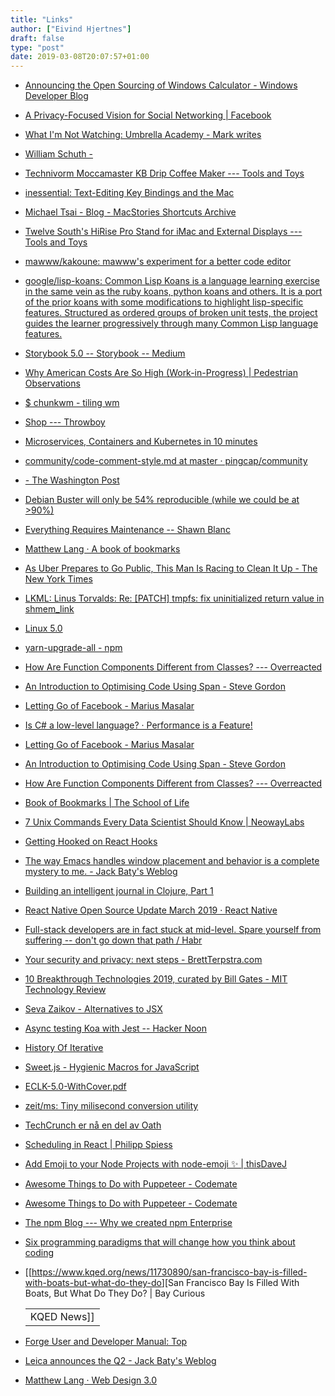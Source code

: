```yaml
---
title: "Links"
author: ["Eivind Hjertnes"]
draft: false
type: "post"
date: 2019-03-08T20:07:57+01:00
---
```


-   [Announcing
    the Open Sourcing of Windows Calculator - Windows Developer Blog](https://blogs.windows.com/buildingapps/2019/03/06/announcing-the-open-sourcing-of-windows-calculator/)
-   [A
    Privacy-Focused Vision for Social Networking | Facebook](https://www.facebook.com/notes/mark-zuckerberg/a-privacy-focused-vision-for-social-networking/10156700570096634/)
-   [What
    I'm Not Watching: Umbrella Academy - Mark writes](https://mdhughes.tech/2019/03/06/what-im-not-watching-umbrella-academy/)
-   [William
    Schuth -](https://blog.schuth.xyz/2019/03/06/there-are-only.html)
-   [Technivorm
    Moccamaster KB Drip Coffee Maker --- Tools and Toys](http://toolsandtoys.net/technivorm-moccamaster-kb-drip-coffee-maker/)
-   [inessential:
    Text-Editing Key Bindings and the Mac](http://inessential.com/2019/03/06/text%5Fediting%5Fkey%5Fbindings%5Fand%5Fthe%5Fmac)
-   [Michael
    Tsai - Blog - MacStories Shortcuts Archive](https://mjtsai.com/blog/2019/03/06/macstories-shortcuts-archive/)
-   [Twelve
    South's HiRise Pro Stand for iMac and External Displays --- Tools and
    Toys](http://toolsandtoys.net/twelve-south-hirise-pro-stand/)
-   [mawww/kakoune: mawww's experiment
    for a better code editor](https://github.com/mawww/kakoune)
-   [google/lisp-koans: Common Lisp
    Koans is a language learning exercise in the same vein as the ruby
    koans, python koans and others. It is a port of the prior koans with
    some modifications to highlight lisp-specific features. Structured as
    ordered groups of broken unit tests, the project guides the learner
    progressively through many Common Lisp language features.](https://github.com/google/lisp-koans)
-   [Storybook
    5.0 -- Storybook -- Medium](https://medium.com/storybookjs/storybook-5-0-db1d0f9c83b8)
-   [Why
    American Costs Are So High (Work-in-Progress) | Pedestrian
    Observations](https://pedestrianobservations.com/2019/03/03/why-american-costs-are-so-high-work-in-progress/)
-   [$ chunkwm - tiling wm](https://koekeishiya.github.io/chunkwm/)
-   [Shop --- Throwboy](https://throwboy.com/collections/shop)
-   [Microservices,
    Containers and Kubernetes in 10 minutes](https://gravitational.com/blog/microservices-containers-kubernetes/)
-   [community/code-comment-style.md
    at master · pingcap/community](https://github.com/pingcap/community/blob/master/code-comment-style.md)
-   [-
    The Washington Post](https://www.washingtonpost.com/gdpr-consent/?destination=%2fhealth%2f2019%2f02%2f28%2fweekend-catch-up-sleep-is-lie%2f%3f&utm%5Fterm=.e2073ceb959c)
-   [Debian
    Buster will only be 54% reproducible (while we could be at >90%)](https://lists.debian.org/debian-devel/2019/03/msg00017.html)
-   [Everything
    Requires Maintenance -- Shawn Blanc](https://shawnblanc.net/2019/03/everything-requires-maintenance-2/)
-   [Matthew Lang · A
    book of bookmarks](https://mattisms.blog/2019/03/05/i-can-think.html)
-   [As
    Uber Prepares to Go Public, This Man Is Racing to Clean It Up - The
    New York Times](https://www.nytimes.com/2019/03/03/technology/uber-ipo-legal-issues.html)
-   [LKML: Linus Torvalds: Re:
    [PATCH] tmpfs: fix uninitialized return value in shmem\_link](https://lkml.org/lkml/2019/2/25/1092)
-   [Linux
    5.0](https://lore.kernel.org/lkml/CAHk-=wjuG6HiGbD7DCGfvDvhr%5F1WZUR-eYF2qWGbYyn9k6unvg@mail.gmail.com/T/)
-   [yarn-upgrade-all -
    npm](https://www.npmjs.com/package/yarn-upgrade-all)
-   [How
    Are Function Components Different from Classes? --- Overreacted](https://overreacted.io/how-are-function-components-different-from-classes/)
-   [An
    Introduction to Optimising Code Using Span - Steve Gordon](https://www.stevejgordon.co.uk/an-introduction-to-optimising-code-using-span-t)
-   [Letting Go of
    Facebook - Marius Masalar](https://mariusmasalar.me/letting-go-of-facebook)
-   [Is
    C# a low-level language? · Performance is a Feature!](https://mattwarren.org/2019/03/01/Is-CSharp-a-low-level-language/)
-   [Letting Go of
    Facebook - Marius Masalar](https://mariusmasalar.me/letting-go-of-facebook)
-   [An
    Introduction to Optimising Code Using Span - Steve Gordon](https://www.stevejgordon.co.uk/an-introduction-to-optimising-code-using-span-t)
-   [How
    Are Function Components Different from Classes? --- Overreacted](https://overreacted.io/how-are-function-components-different-from-classes/)
-   [Book of
    Bookmarks | The School of Life](https://www.theschooloflife.com/shop/eu/book-of-bookmarks/)
-   [7
    Unix Commands Every Data Scientist Should Know | NeowayLabs](https://neowaylabs.github.io/programming/unix-shell-for-data-scientists/)
-   [Getting
    Hooked on React Hooks](https://tech.okcupid.com/getting-hooked-on-react-hooks/)
-   [The
    way Emacs handles window placement and behavior is a complete mystery
    to me. - Jack Baty's Weblog](https://www.baty.blog/2019/the-way-emacs-handles-window-placement-and-behavior-is-a-complete-mystery-to-me)
-   [Building
    an intelligent journal in Clojure, Part 1](https://matthiasnehlsen.com/blog/2019/02/28/meins-intro/)
-   [React
    Native Open Source Update March 2019 · React Native](https://facebook.github.io/react-native/blog/2019/03/01/react-native-open-source-update)
-   [Full-stack developers are in fact
    stuck at mid-level. Spare yourself from suffering -- don't go down
    that path / Habr](https://habr.com/en/post/436596/)
-   [Your
    security and privacy: next steps - BrettTerpstra.com](https://brettterpstra.com/2019/03/01/your-security-and-privacy-next-steps/)
-   [10
    Breakthrough Technologies 2019, curated by Bill Gates - MIT Technology
    Review](https://www.technologyreview.com/lists/technologies/2019/)
-   [Seva
    Zaikov - Alternatives to JSX](https://blog.bloomca.me/2019/02/23/alternatives-to-jsx.html)
-   [Async
    testing Koa with Jest -- Hacker Noon](https://hackernoon.com/async-testing-koa-with-jest-1b6e84521b71)
-   [History Of Iterative](http://wiki.c2.com/?HistoryOfIterative=)
-   [Sweet.js - Hygienic Macros for
    JavaScript](https://www.sweetjs.org/doc/tutorial)
-   [ECLK-5.0-WithCover.pdf](http://www.oldlinux.org/download/ECLK-5.0-WithCover.pdf)
-   [zeit/ms: Tiny milisecond conversion
    utility](https://github.com/zeit/ms)
-   [TechCrunch
    er nå en del av Oath](https://guce.oath.com/collectConsent?brandType=nonEu&.done=https%3A%2F%2Ftechcrunch.com%2F2019%2F03%2F01%2Frevolut-cfo-peter-ohiggins-resigns%2F%3Fguccounter%3D1&sessionId=3%5Fcc-session%5F4b035e74-9f4e-4cc6-8c68-340a1689feef&lang=&inline=false)
-   [Scheduling
    in React | Philipp Spiess](https://philippspiess.com/scheduling-in-react/?utm%5Fcampaign=React%2BNewsletter&utm%5Fmedium=email&utm%5Fsource=React%5FNewsletter%5F152)
-   [Add
    Emoji to your Node Projects with node-emoji ✨ | thisDaveJ](https://thisdavej.com/add-emoji-to-your-node-projects-with-node-emoji/)
-   [Awesome
    Things to Do with Puppeteer - Codemate](https://www.codemate.com/en/awesome-things-to-do-with-puppeteer/)
-   [Awesome
    Things to Do with Puppeteer - Codemate](https://www.codemate.com/en/awesome-things-to-do-with-puppeteer/)
-   [The
    npm Blog --- Why we created npm Enterprise](https://blog.npmjs.org/post/183073931165/why-we-created-npm-enterprise)
-   [Six
    programming paradigms that will change how you think about coding](https://www.ybrikman.com/writing/2014/04/09/six-programming-paradigms-that-will/)
-   [[<https://www.kqed.org/news/11730890/san-francisco-bay-is-filled-with-boats-but-what-do-they-do>][San
    Francisco Bay Is Filled With Boats, But What Do They Do? | Bay Curious

    |             |
    |-------------|
    | KQED News]] |
-   [Forge User and Developer Manual:
    Top](https://magit.vc/manual/forge/)
-   [Leica announces
    the Q2 - Jack Baty's Weblog](https://www.baty.blog/2019/leica-announces-the-q2)
-   [Matthew Lang · Web
    Design 3.0](https://mattisms.blog/2019/03/07/web-design.html)
